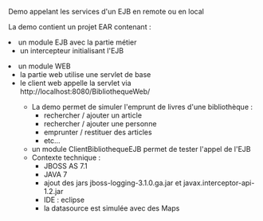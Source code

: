 <p>Demo appelant les services d'un EJB en remote ou en local
<p> La demo contient un projet EAR contenant :
<li>un module EJB avec la partie métier
	<ul>
	<li>un intercepteur initialisant l'EJB</li>
	</ul>
</li>
<li>un module WEB 
	<ul> 
	<li> la partie web utilise une servlet de base</li>
	<li> le client web appelle la servlet via http://localhost:8080/BibliothequeWeb/<urlPatterns></li>
	<ul>
</li>


<p>
<li> La demo permet de simuler l'emprunt de livres d'une bibliothèque :
	<ul> 
	<li> rechercher / ajouter un article</li>
	<li> rechercher / ajouter une personne</li>
	<li> emprunter / restituer des articles</li>
	<li>etc...</li>
	</ul>
</li>

<li> un module ClientBibliothequeEJB permet de tester l'appel de l'EJB

<li> Contexte technique :
	<ul> 
	<li> JBOSS AS 7.1</li>
	<li> JAVA 7</li>
	<li> ajout des jars jboss-logging-3.1.0.ga.jar et javax.interceptor-api-1.2.jar</li>
	<li> IDE : eclipse</li>
	<li> la datasource est simulée avec des Maps</li>
	</ul>
</li>